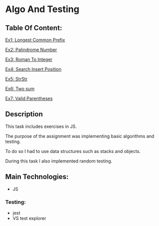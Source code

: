 # Algo And Testing

## Table Of Content:

[Ex1: Longest Common Prefix](./logestCommonPrefix/longestCommonPrefix.easy.js)

[Ex2: Palindrome Number](./palindromeNumber/palindromeNumber.easy.js)

[Ex3: Roman To Integer](./romanToInteger/romanToInteger.easy.js)

[Ex4: Search Insert Position](./searchInsertPosition/searchInsertPosition.easy.js)

[Ex5: StrStr](./strStr/strStr.easy.js)

[Ex6: Two sum](./twoSum/twoSum.easy.js)

[Ex7: Valid Parentheses](./validParentheses/validParentheses.easy.js)

## Description

This task includes exercises in JS.

The purpose of the assignment was implementing basic algorithms and testing.

To do so I had to use data structures such as stacks and objects.

During this task I also implemented random testing.

## Main Technologies:

-   JS

### Testing:

-   jest
-   VS test explorer
